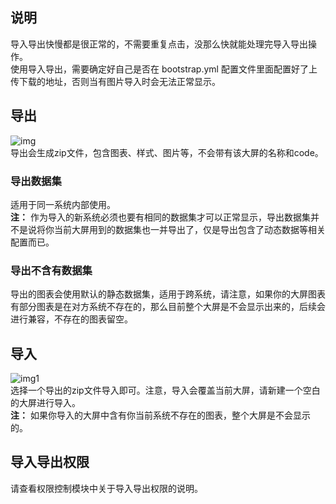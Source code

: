 ## 说明

导入导出快慢都是很正常的，不需要重复点击，没那么快就能处理完导入导出操作。<br>
使用导入导出，需要确定好自己是否在 bootstrap.yml 配置文件里面配置好了上传下载的地址，否则当有图片导入时会无法正常显示。<br>

## 导出

![img](../picture/imexport/img.png) <br>
导出会生成zip文件，包含图表、样式、图片等，不会带有该大屏的名称和code。<br>

### 导出数据集

适用于同一系统内部使用。<br>
**注：**
作为导入的新系统必须也要有相同的数据集才可以正常显示，导出数据集并不是说将你当前大屏用到的数据集也一并导出了，仅是导出包含了动态数据等相关配置而已。<br>

### 导出不含有数据集

导出的图表会使用默认的静态数据集，适用于跨系统，请注意，如果你的大屏图表有部分图表是在对方系统不存在的，那么目前整个大屏是不会显示出来的，后续会进行兼容，不存在的图表留空。<br>

## 导入

![img1](../picture/imexport/img_1.png) <br>
选择一个导出的zip文件导入即可。注意，导入会覆盖当前大屏，请新建一个空白的大屏进行导入。<br>
**注：** 如果你导入的大屏中含有你当前系统不存在的图表，整个大屏是不会显示的。<br>

## 导入导出权限

请查看权限控制模块中关于导入导出权限的说明。 <br>
